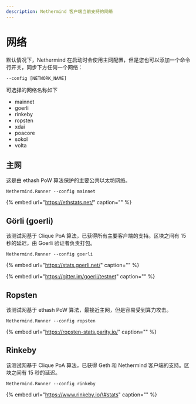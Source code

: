 ```yaml
---
description: Nethermind 客户端当前支持的网络
---
```


# 网络

默认情况下，Nethermind 在启动时会使用主网配置，但是您也可以添加一个命令行开关，同步下方任何一个网络：

```text
--config [NETWORK_NAME]
```

可选择的网络名称如下

* mainnet 
* goerli
* rinkeby
* ropsten
* xdai
* poacore
* sokol
* volta

## 主网

这是由 ethash PoW 算法保护的主要公共以太坊网络。

```text
Nethermind.Runner --config mainnet
```

{% embed url="https://ethstats.net/" caption="" %}

## Görli \(goerli\)

该测试网基于 Clique PoA 算法，已获得所有主要客户端的支持。区块之间有 15 秒的延迟，由 Goerli 验证者负责打包。

```text
Nethermind.Runner --config goerli
```

{% embed url="https://stats.goerli.net/" caption="" %}

{% embed url="https://gitter.im/goerli/testnet" caption="" %}

## Ropsten

该测试网基于 ethash PoW 算法，最接近主网，但是容易受到算力攻击。

```text
Nethermind.Runner --config ropsten
```

{% embed url="https://ropsten-stats.parity.io/" caption="" %}

## Rinkeby

该测试网基于 Clique PoA 算法，已获得 Geth 和 Nethermind 客户端的支持。区块之间有 15 秒的延迟。

```text
Nethermind.Runner --config rinkeby
```

{% embed url="https://www.rinkeby.io/\#stats" caption="" %}


